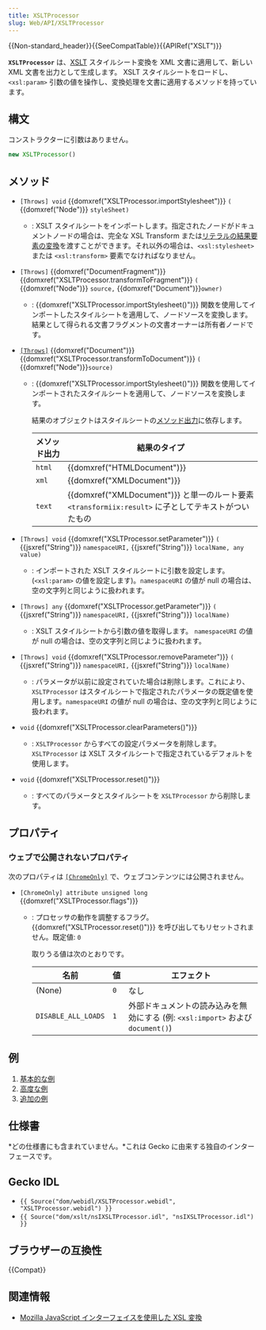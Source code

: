 ```yaml
---
title: XSLTProcessor
slug: Web/API/XSLTProcessor
---
```

{{Non-standard_header}}{{SeeCompatTable}}{{APIRef("XSLT")}}

**`XSLTProcessor`** は、[XSLT](/ja/docs/Web/XSLT) スタイルシート変換を XML 文書に適用して、新しい XML 文書を出力として生成します。 XSLT スタイルシートをロードし、`<xsl:param>` 引数の値を操作し、変換処理を文書に適用するメソッドを持っています。

## 構文

コンストラクターに引数はありません。

```js
new XSLTProcessor()
```

## メソッド

- `[Throws] void` {{domxref("XSLTProcessor.importStylesheet")}} `(` {{domxref("Node")}} `styleSheet)`
  - : XSLT スタイルシートをインポートします。指定されたノードがドキュメントノードの場合は、完全な XSL Transform または[リテラルの結果要素の変換](https://www.w3.org/TR/xslt#result-element-stylesheet)を渡すことができます。それ以外の場合は、`<xsl:stylesheet>` または `<xsl:transform>` 要素でなければなりません。
- `[Throws]` {{domxref("DocumentFragment")}} {{domxref("XSLTProcessor.transformToFragment")}} `(` {{domxref("Node")}} `source,` {{domxref("Document")}}`owner)`
  - : {{domxref("XSLTProcessor.importStylesheet()")}} 関数を使用してインポートしたスタイルシートを適用して、ノードソースを変換します。結果として得られる文書フラグメントの文書オーナーは所有者ノードです。
- [`[Throws]`](/ja/docs/Mozilla/WebIDL_bindings#Throws) {{domxref("Document")}} {{domxref("XSLTProcessor.transformToDocument")}} `(` {{domxref("Node")}}`source)`

  - : {{domxref("XSLTProcessor.importStylesheet()")}} 関数を使用してインポートされたスタイルシートを適用して、ノードソースを変換します。

    結果のオブジェクトはスタイルシートの[メソッド出力](https://www.w3.org/TR/xslt#output)に依存します。

    | メソッド出力 | 結果のタイプ                                                                                                   |
    | ------------ | -------------------------------------------------------------------------------------------------------------- |
    | `html`       | {{domxref("HTMLDocument")}}                                                                           |
    | `xml`        | {{domxref("XMLDocument")}}                                                                           |
    | `text`       | {{domxref("XMLDocument")}} と単一のルート要素 `<transformiix:result>` に子としてテキストがついたもの |

- `[Throws] void` {{domxref("XSLTProcessor.setParameter")}} `(` {{jsxref("String")}} `namespaceURI,` {{jsxref("String")}} `localName, any value)`
  - : インポートされた XSLT スタイルシートに引数を設定します。 (`<xsl:param>` の値を設定します)。`namespaceURI` の値が null の場合は、空の文字列と同じように扱われます。
- `[Throws] any` {{domxref("XSLTProcessor.getParameter")}} `(` {{jsxref("String")}} `namespaceURI,` {{jsxref("String")}} `localName)`
  - : XSLT スタイルシートから引数の値を取得します。 `namespaceURI` の値が null の場合は、空の文字列と同じように扱われます。
- `[Throws] void` {{domxref("XSLTProcessor.removeParameter")}} `(` {{jsxref("String")}} `namespaceURI,` {{jsxref("String")}} `localName)`
  - : パラメータが以前に設定されていた場合は削除します。これにより、`XSLTProcessor` はスタイルシートで指定されたパラメータの既定値を使用します。`namespaceURI` の値が null の場合は、空の文字列と同じように扱われます。
- `void` {{domxref("XSLTProcessor.clearParameters()")}}
  - : `XSLTProcessor` からすべての設定パラメータを削除します。 `XSLTProcessor` は XSLT スタイルシートで指定されているデフォルトを使用します。
- `void` {{domxref("XSLTProcessor.reset()")}}
  - : すべてのパラメータとスタイルシートを `XSLTProcessor` から削除します。

## プロパティ

### ウェブで公開されないプロパティ

次のプロパティは [`[ChromeOnly]`](/ja/docs/Mozilla/WebIDL_bindings#ChromeOnly) で、ウェブコンテンツには公開されません。

- `[ChromeOnly] attribute unsigned long` {{domxref("XSLTProcessor.flags")}}

  - : プロセッサの動作を調整するフラグ。{{domxref("XSLTProcessor.reset()")}} を呼び出してもリセットされません。既定値: `0`

    取りうる値は次のとおりです。

    | 名前                | 値  | エフェクト                                                                      |
    | ------------------- | --- | ------------------------------------------------------------------------------- |
    | (None)              | `0` | なし                                                                            |
    | `DISABLE_ALL_LOADS` | `1` | 外部ドキュメントの読み込みを無効にする (例: `<xsl:import>` および `document()`) |

## 例

1. [基本的な例](/ja/docs/Web/XSLT/XSLT_JS_interface_in_Gecko/Basic_Example)
2. [高度な例](/ja/docs/Web/XSLT/XSLT_JS_interface_in_Gecko/Advanced_Example)
3. [追加の例](/ja/docs/Web/XSLT/XSLT_JS_interface_in_Gecko/JavaScript_XSLT_Bindings)

## 仕様書

*どの仕様書にも含まれていません。*これは Gecko に由来する独自のインターフェースです。

## Gecko IDL

- `{{ Source("dom/webidl/XSLTProcessor.webidl", "XSLTProcessor.webidl") }}`
- `{{ Source("dom/xslt/nsIXSLTProcessor.idl", "nsIXSLTProcessor.idl") }}`

## ブラウザーの互換性

{{Compat}}

## 関連情報

- [Mozilla JavaScript インターフェイスを使用した XSL 変換](/ja/docs/Web/XSLT/Using_the_Mozilla_JavaScript_interface_to_XSL_Transformations)
